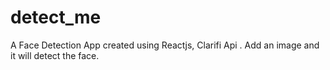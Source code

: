 # detect_me
A Face Detection App created using Reactjs, Clarifi Api . Add an image and it will detect the face.
